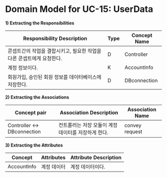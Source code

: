 # Domain Model for UC-15: UserData

**1) Extracting the Responsibilities**

| Responsibility Description                                   | Type | Concept Name |
| ------------------------------------------------------------ | ---- | ------------ |
| 콘셉트간의 작업을 결합시키고, 필요한 작업을 다른 콘셉트에게 요청한다.  |  D  | Controller   |
| 계정 정보이다. |  K |  AccountInfo  |
| 회원가입, 승인된 회원 정보를 데이터베이스에 저장한다.   |  D   |  DBconnection  |


**2) Extracting the Associations**

| Concept pair | Association Description | Association Name |
| ------------------ | ----------------------- | ---------------- |
| Controller <-> DBconnection | 컨트롤러는 저장 모듈이 계정 데이터를 저장하게 한다.  | convey request  |


**3) Extracting the Attributes**

| Concept | Attributes | Attribute Description |
| ------- | ---------- | --------------------- |
| AccountInfo |  계정 데이터  |  계정 데이터이다.   |
